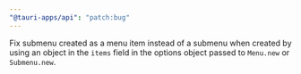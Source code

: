 ```yaml
---
"@tauri-apps/api": "patch:bug"
---
```


Fix submenu created as a menu item instead of a submenu when created by using an object in the `items` field in the options object passed to `Menu.new` or `Submenu.new`.
